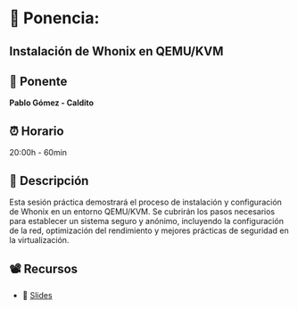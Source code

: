 # 📌 Ponencia:
## Instalación de Whonix en QEMU/KVM

## 👤 Ponente
**Pablo Gómez - Caldito**

## ⏰ Horario
20:00h - 60min

## 📄 Descripción
Esta sesión práctica demostrará el proceso de instalación y configuración de Whonix en un entorno QEMU/KVM. Se cubrirán los pasos necesarios para establecer un sistema seguro y anónimo, incluyendo la configuración de la red, optimización del rendimiento y mejores prácticas de seguridad en la virtualización.

## 📽 Recursos
- 🎤 [Slides](https://github.com/Asoc-Hacker-Dreams/eventos/tree/xops2024/2024/xops/Ponencia-10/Reclaiming%20privacy%20in%20the%20web%20with%20Whonix%20in%20KVM.pdf)
